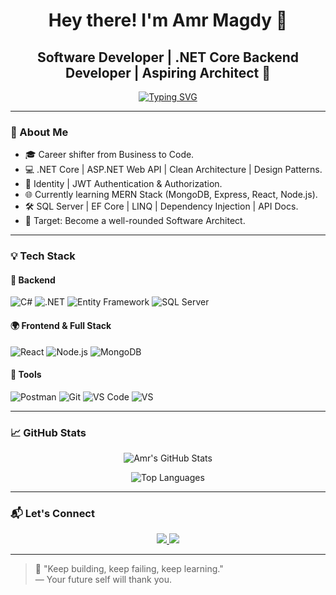 <h1 align="center">Hey there! I'm Amr Magdy 👋</h1>
<h2 align="center">Software Developer | .NET Core Backend Developer | Aspiring Architect 🚀</h2>

<p align="center">
  <a href="https://readme-typing-svg.herokuapp.com?font=Fira+Code&duration=3000&pause=1000&center=true&vCenter=true&width=500&lines=Junior+.NET+Backend+Developer;MERN+Stack+Learner+🔥;Clean+Architecture+Fan+🧠;Always+Learning+Every+Day!">
    <img src="https://readme-typing-svg.herokuapp.com?font=Fira+Code&duration=3000&pause=1000&center=true&vCenter=true&width=500&lines=Junior+.NET+Backend+Developer;MERN+Stack+Learner+🔥;Clean+Architecture+Fan+🧠;Always+Learning+Every+Day!" alt="Typing SVG" />
  </a>
</p>

---

### 🚀 About Me

- 🎓 Career shifter from Business to Code.
- 💻 .NET Core | ASP.NET Web API | Clean Architecture | Design Patterns.
- 🔐 Identity | JWT Authentication & Authorization.
- 🌐 Currently learning MERN Stack (MongoDB, Express, React, Node.js).
- 🛠️ SQL Server | EF Core | LINQ | Dependency Injection | API Docs.
- 🎯 Target: Become a well-rounded Software Architect.

---

### 💡 Tech Stack

#### 🧠 Backend
![C#](https://img.shields.io/badge/C%23-239120?style=flat-square&logo=c-sharp&logoColor=white)
![.NET](https://img.shields.io/badge/.NET-512BD4?style=flat-square&logo=dotnet&logoColor=white)
![Entity Framework](https://img.shields.io/badge/Entity%20Framework-3A3A3A?style=flat-square&logo=.net&logoColor=white)
![SQL Server](https://img.shields.io/badge/SQL%20Server-CC2927?style=flat-square&logo=microsoft-sql-server&logoColor=white)

#### 🌍 Frontend & Full Stack
![React](https://img.shields.io/badge/React-20232A?style=flat-square&logo=react&logoColor=61DAFB)
![Node.js](https://img.shields.io/badge/Node.js-339933?style=flat-square&logo=node.js&logoColor=white)
![MongoDB](https://img.shields.io/badge/MongoDB-47A248?style=flat-square&logo=mongodb&logoColor=white)

#### 🧪 Tools
![Postman](https://img.shields.io/badge/Postman-FF6C37?style=flat-square&logo=postman&logoColor=white)
![Git](https://img.shields.io/badge/Git-F05032?style=flat-square&logo=git&logoColor=white)
![VS Code](https://img.shields.io/badge/VS%20Code-007ACC?style=flat-square&logo=visual-studio-code&logoColor=white)
![VS](https://img.shields.io/badge/Visual%20Studio-5C2D91?style=flat-square&logo=visual-studio&logoColor=white)

---

### 📈 GitHub Stats

<!-- Replace USERNAME with your real GitHub username -->
<p align="center">
  <img src="https://github-readme-stats.vercel.app/api?username=Amrmagdy00&show_icons=true&theme=tokyonight" alt="Amr's GitHub Stats" />
</p>
<p align="center">
  <img src="https://github-readme-stats.vercel.app/api/top-langs/?username=Amrmagdy00&layout=compact&theme=tokyonight" alt="Top Languages" />
</p>

---

### 📬 Let's Connect

<p align="center">
  <a href="https://www.linkedin.com/in/amrmagdydb/" target="_blank">
    <img src="https://img.shields.io/badge/LinkedIn-0A66C2?style=for-the-badge&logo=linkedin&logoColor=white" />
  </a>
  <a href="mailto:bamrmagdy@gmail.com">
    <img src="https://img.shields.io/badge/Gmail-D14836?style=for-the-badge&logo=gmail&logoColor=white" />
  </a>
</p>

---

> 💬 "Keep building, keep failing, keep learning."  
> — Your future self will thank you.

